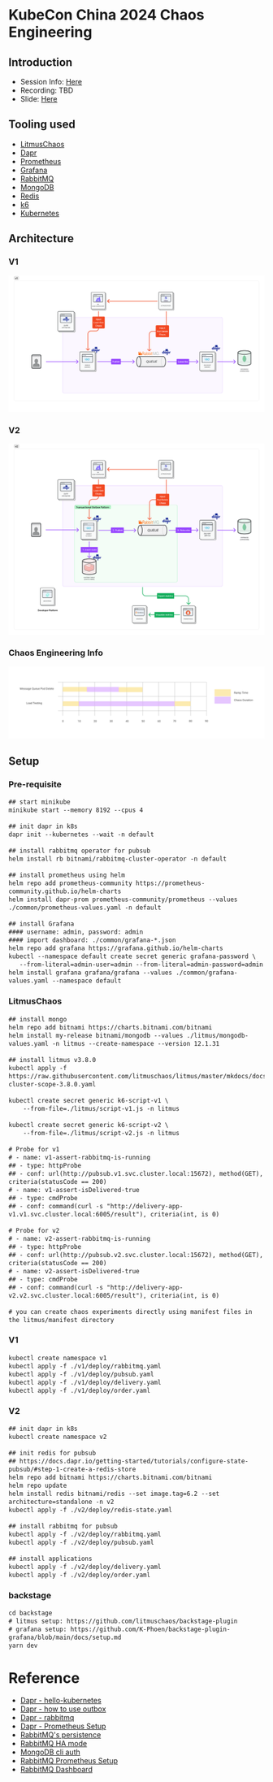 # KubeCon China 2024 Chaos Engineering

## Introduction
- Session Info: [Here](https://sched.co/1eYaZ)
- Recording: TBD
- Slide: [Here](./resources/kubecon_china_What_if_Your_System_Experiences_an_Outage_v1.pdf)

## Tooling used
- [LitmusChaos](https://litmuschaos.io/)
- [Dapr](https://dapr.io/)
- [Prometheus](https://prometheus.io/)
- [Grafana](https://grafana.com/)
- [RabbitMQ](https://www.rabbitmq.com/)
- [MongoDB](https://www.mongodb.com/)
- [Redis](https://redis.io/)
- [k6](https://k6.io/)
- [Kubernetes](https://kubernetes.io/)

## Architecture

### V1
![v1](./img/v1.png)
### V2
![v2](./img/v2.png)

### Chaos Engineering Info

![duration](img/observations.png)

## Setup

### Pre-requisite

```shell
## start minikube
minikube start --memory 8192 --cpus 4 

## init dapr in k8s
dapr init --kubernetes --wait -n default

## install rabbitmq operator for pubsub
helm install rb bitnami/rabbitmq-cluster-operator -n default

## install prometheus using helm
helm repo add prometheus-community https://prometheus-community.github.io/helm-charts
helm install dapr-prom prometheus-community/prometheus --values ./common/prometheus-values.yaml -n default

## install Grafana
#### username: admin, password: admin
#### import dashboard: ./common/grafana-*.json
helm repo add grafana https://grafana.github.io/helm-charts
kubectl --namespace default create secret generic grafana-password \
   --from-literal=admin-user=admin --from-literal=admin-password=admin
helm install grafana grafana/grafana --values ./common/grafana-values.yaml --namespace default
```

### LitmusChaos

```shell
## install mongo
helm repo add bitnami https://charts.bitnami.com/bitnami
helm install my-release bitnami/mongodb --values ./litmus/mongodb-values.yaml -n litmus --create-namespace --version 12.1.31

## install litmus v3.8.0
kubectl apply -f https://raw.githubusercontent.com/litmuschaos/litmus/master/mkdocs/docs/3.8.0/litmus-cluster-scope-3.8.0.yaml

kubectl create secret generic k6-script-v1 \
    --from-file=./litmus/script-v1.js -n litmus
    
kubectl create secret generic k6-script-v2 \
    --from-file=./litmus/script-v2.js -n litmus
    
# Probe for v1
# - name: v1-assert-rabbitmq-is-running
## - type: httpProbe
## - conf: url(http://pubsub.v1.svc.cluster.local:15672), method(GET), criteria(statusCode == 200)
# - name: v1-assert-isDelivered-true
## - type: cmdProbe
## - conf: command(curl -s "http://delivery-app-v1.v1.svc.cluster.local:6005/result"), criteria(int, is 0)

# Probe for v2
# - name: v2-assert-rabbitmq-is-running
## - type: httpProbe
## - conf: url(http://pubsub.v2.svc.cluster.local:15672), method(GET), criteria(statusCode == 200)
# - name: v2-assert-isDelivered-true
## - type: cmdProbe
## - conf: command(curl -s "http://delivery-app-v2.v2.svc.cluster.local:6005/result"), criteria(int, is 0)

# you can create chaos experiments directly using manifest files in the litmus/manifest directory
```

### V1
```shell
kubectl create namespace v1
kubectl apply -f ./v1/deploy/rabbitmq.yaml
kubectl apply -f ./v1/deploy/pubsub.yaml
kubectl apply -f ./v1/deploy/delivery.yaml
kubectl apply -f ./v1/deploy/order.yaml
```

### V2

```shell
## init dapr in k8s
kubectl create namespace v2

## init redis for pubsub
## https://docs.dapr.io/getting-started/tutorials/configure-state-pubsub/#step-1-create-a-redis-store
helm repo add bitnami https://charts.bitnami.com/bitnami
helm repo update
helm install redis bitnami/redis --set image.tag=6.2 --set architecture=standalone -n v2
kubectl apply -f ./v2/deploy/redis-state.yaml

## install rabbitmq for pubsub
kubectl apply -f ./v2/deploy/rabbitmq.yaml
kubectl apply -f ./v2/deploy/pubsub.yaml

## install applications
kubectl apply -f ./v2/deploy/delivery.yaml
kubectl apply -f ./v2/deploy/order.yaml
```

### backstage

```shell
cd backstage
# litmus setup: https://github.com/litmuschaos/backstage-plugin
# grafana setup: https://github.com/K-Phoen/backstage-plugin-grafana/blob/main/docs/setup.md
yarn dev
```

# Reference
- [Dapr - hello-kubernetes](https://github.com/dapr/quickstarts/tree/master/tutorials/hello-kubernetes)
- [Dapr - how to use outbox](https://docs.dapr.io/developing-applications/building-blocks/state-management/howto-outbox/)
- [Dapr - rabbitmq](https://docs.dapr.io/reference/components-reference/supported-pubsub/setup-rabbitmq/)
- [Dapr - Prometheus Setup](https://docs.dapr.io/operations/observability/metrics/prometheus/)
- [RabbitMQ's persistence](https://www.rabbitmq.com/kubernetes/operator/using-operator#persistence)
- [RabbitMQ HA mode](https://www.infracloud.io/blogs/setup-rabbitmq-ha-mode-kubernetes-operator/)
- [MongoDB cli auth](https://medium.com/@yasiru.13/mongodb-setting-up-an-admin-and-login-as-admin-856ea6856faf)
- [RabbitMQ Prometheus Setup](https://www.rabbitmq.com/kubernetes/operator/operator-monitoring)
- [RabbitMQ Dashboard](https://grafana.com/grafana/dashboards/10991-rabbitmq-overview/)